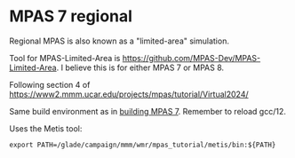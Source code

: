 # MPAS 7 regional

Regional MPAS is also known as a "limited-area" simulation. 

Tool for MPAS-Limited-Area is https://github.com/MPAS-Dev/MPAS-Limited-Area.
I believe this is for either MPAS 7 or MPAS 8.

Following section 4 of https://www2.mmm.ucar.edu/projects/mpas/tutorial/Virtual2024/

Same build environment as in [building MPAS 7](./build-mpas7.md). Remember to 
reload gcc/12.

Uses the Metis tool:

`export PATH=/glade/campaign/mmm/wmr/mpas_tutorial/metis/bin:${PATH}`